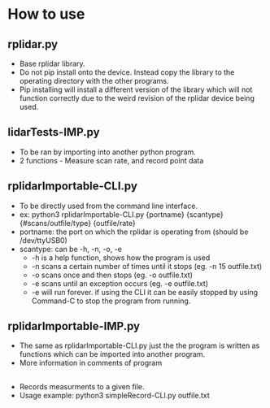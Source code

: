 # How to use

## rplidar.py
- Base rplidar library.
- Do not pip install onto the device. Instead copy the library to the operating directory with the other programs.
- Pip installing will install a different version of the library which will not function correctly due to the weird revision of the rplidar device being used.

## lidarTests-IMP.py
- To be ran by importing into another python program.
- 2 functions - Measure scan rate, and record point data

## rplidarImportable-CLI.py
- To be directly used from the command line interface.
- ex: python3 rplidarImportable-CLI.py {portname} {scantype} {#scans/outfile/type} {outfile/rate}
- portname: the port on which the rplidar is operating from (should be /dev/ttyUSB0)
- scantype: can be -h, -n, -o, -e
   - -h is a help function, shows how the program is used
   - -n scans a certain number of times until it stops (eg. -n 15 outfile.txt)
   - -o scans once and then stops (eg. -o outfile.txt)
   - -e scans until an exception occurs (eg. -e outfile.txt)
   - -e will run forever. if using the CLI it can be easily stopped by using Command-C to stop the program from running.
   
## rplidarImportable-IMP.py
- The same as rplidarImportable-CLI.py just the the program is written as functions which can be imported into another program.
- More information in comments of program

##
- Records measurments to a given file. 
- Usage example: python3 simpleRecord-CLI.py outfile.txt
